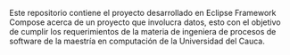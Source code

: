 Este repositorio contiene el proyecto desarrollado en Eclipse Framework Compose acerca de un proyecto que involucra datos, esto con el objetivo de cumplir los requerimientos de la materia de ingeniera de procesos de software de la maestría en computación de la Universidad del Cauca.
